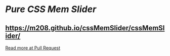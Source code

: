 # _Pure CSS Mem Slider_
## https://m208.github.io/cssMemSlider/cssMemSlider/
[Read more at Pull Request](https://github.com/m208/cssMemSlider/pull/1)